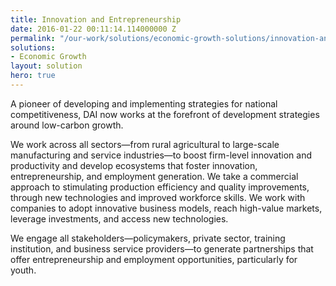 ```yaml
---
title: Innovation and Entrepreneurship
date: 2016-01-22 00:11:14.114000000 Z
permalink: "/our-work/solutions/economic-growth-solutions/innovation-and-entrepreneurship"
solutions:
- Economic Growth
layout: solution
hero: true
---
```


A pioneer of developing and implementing strategies for national competitiveness, DAI now works at the forefront of development strategies around low-carbon growth.

We work across all sectors—from rural agricultural to large-scale manufacturing and service industries—to boost firm-level innovation and productivity and develop ecosystems that foster innovation, entrepreneurship, and employment generation. We take a commercial approach to stimulating production efficiency and quality improvements, through new technologies and improved workforce skills. We work with companies to adopt innovative business models, reach high-value markets, leverage investments, and access new technologies.

We engage all stakeholders—policymakers, private sector, training institution, and business service providers—to generate partnerships that offer entrepreneurship and employment opportunities, particularly for youth.
